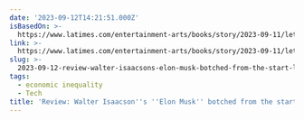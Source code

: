 ```yaml
---
date: '2023-09-12T14:21:51.000Z'
isBasedOn: >-
  https://www.latimes.com/entertainment-arts/books/story/2023-09-11/lets-put-a-stake-in-the-great-man-biography-starting-with-isaacsons-elon-musk
link: >-
  https://www.latimes.com/entertainment-arts/books/story/2023-09-11/lets-put-a-stake-in-the-great-man-biography-starting-with-isaacsons-elon-musk
slug: >-
  2023-09-12-review-walter-isaacsons-elon-musk-botched-from-the-start-los-angeles
tags:
  - economic inequality
  - Tech
title: 'Review: Walter Isaacson''s ''Elon Musk'' botched from the start - Los Angeles '
---
```


